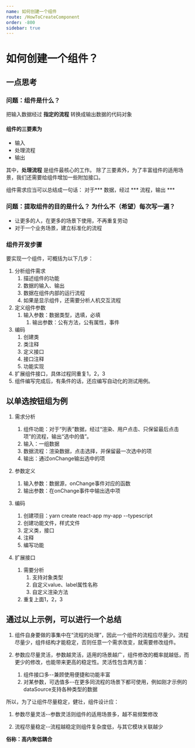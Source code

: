 ```yaml
---
name: 如何创建一个组件
route: /HowToCreateComponent
order: -800
sidebar: true
---
```


# 如何创建一个组件？

## 一点思考
### 问题：组件是什么？

把输入数据经过 **指定的流程** 转换成输出数据的代码对象

#### 组件的三要素为
+ 输入
+ 处理流程
+ 输出

其中，**处理流程** 是组件最核心的工作。 除了三要素外，为了丰富组件的适用场景，我们还需要给组件增加一些附加接口。

组件需求应当可以总结成一句话： 对于*** 数据，经过 *** 流程，输出 ***

### 问题：提取组件的目的是什么？ 为什么不（希望）每次写一遍？
+ 让更多的人，在更多的场景下使用，不再重复劳动
+ 对于一个业务场景，建立标准化的流程


### 组件开发步骤
要实现一个组件，可概括为以下几步：

1. 分析组件需求
    1. 描述组件的功能
    1. 数据的输入、输出
    1. 数据在组件内部的运行流程
    1. 如果是显示组件，还需要分析人机交互流程
1. 定义组件参数
    1. 输入参数：数据类型，选填，必填
		1. 输出参数：公有方法，公有属性，事件
1. 编码
    1. 创建类
    1. 类注释
    1. 定义接口
    1. 接口注释
    1. 功能实现
1. 扩展组件接口，具体过程同重复1，2，3
1. 组件编写完成后，有条件的话，还应编写自动化的测试用例。
	


## 以单选按钮组为例

1. 需求分析
    1. 组件功能：对于“列表”数据，经过“渲染、用户点击、只保留最后点击项”的流程，输出“选中的值”。
    1. 输入：一组数据
    1. 数据流程：渲染数据，点击选择，并保留最一次选中的项
    1. 输出：通过onChange输出选中的项
	
1. 参数定义
    1. 输入参数：数据源，onChange事件对应的函数
    1. 输出参数：在onChange事件中输出选中项
1. 编码
    1. 创建项目：yarn create react-app my-app --typescript
    1. 创建功能文件，样式文件
    1. 定义类，接口
    1. 注释
    1. 编写功能
1. 扩展接口
    1. 需要分析
        1. 支持对象类型
        1. 自定义value、label属性名称
        1. 自定义渲染方法
    1. 重复上面1，2，3


## 通过以上示例，可以进行一个总结

1. 组件自身要做的事集中在“流程的处理”，因此一个组件的流程应尽量少。流程尽量少，组件结构才能稳定，否则任意一个需求改变，就需要修改组件。
	
2. 参数应尽量灵活，参数越灵活，适用的场景越广，组件修改的概率就越低，而更少的修改，也能带来更高的稳定性。灵活性包含两方面：
    1. 组件接口多--兼顾使用便捷和功能丰富
    1. 对某参数，可选值多--在更多同流程的场景下都可使用，例如刚才示例的dataSource支持各种类型的数据


所以，为了让组件尽量稳定，健壮，组件设计应：
1. 参数尽量灵活--参数灵活则组件的适用场景多，越不易频繁修改

2. 流程尽量稳定--流程越稳定则组件复杂度低，与其它模块关联越少

**俗称：高内聚低耦合**	
